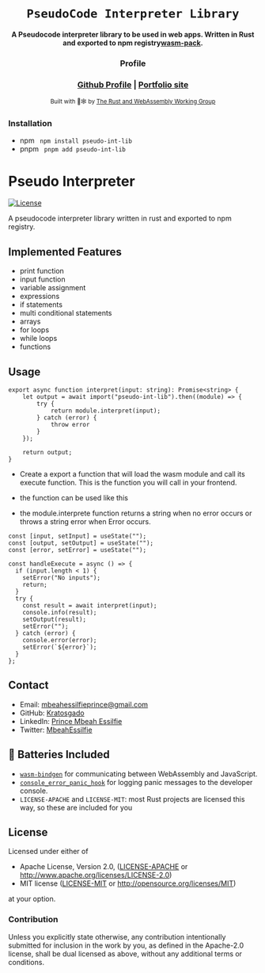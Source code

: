 <div align="center">

  <h1><code>PseudoCode Interpreter Library</code></h1>

<strong>A Pseudocode interpreter library to be used in web apps. Written in Rust and exported to npm registry<a href="https://github.com/rustwasm/wasm-pack">wasm-pack</a>.</strong>

  <h3>Profile<h3>
  <h3>
    <a href="https://github.com/Kratosgado">Github Profile</a>
    <span> | </span>
    <a href="https://Kratosgado.github.io">Portfolio site</a>
  </h3>

<sub>Built with 🦀🕸 by <a href="https://rustwasm.github.io/">The Rust and WebAssembly Working Group</a></sub>

</div>
<div>
  <h3>Installation</h3>
  <ul>
    <li> npm <code> npm install pseudo-int-lib</code>
    <li> pnpm <code> pnpm add pseudo-int-lib</code>
  </ul>
</div>

# Pseudo Interpreter

[![License](https://img.shields.io/badge/license-MIT-blue.svg)](LICENSE)

A pseudocode interpreter library written in rust and exported to npm registry.

## Implemented Features

- print function
- input function
- variable assignment
- expressions
- if statements
- multi conditional statements
- arrays
- for loops
- while loops
- functions

## Usage
```
export async function interpret(input: string): Promise<string> {
    let output = await import("pseudo-int-lib").then((module) => {
        try {
            return module.interpret(input);
        } catch (error) {
            throw error
        }
    });

    return output;
}
```
- Create a export a function that will load the wasm module and call its execute function. This is the function you will call in your frontend.

- the function can be used like this
- the module.interprete function returns a string when no error occurs or throws a string error when Error occurs.

```
const [input, setInput] = useState("");
const [output, setOutput] = useState("");
const [error, setError] = useState("");

const handleExecute = async () => {
  if (input.length < 1) {
    setError("No inputs");
    return;
  }
  try {
    const result = await interpret(input);
    console.info(result);
    setOutput(result);
    setError("");
  } catch (error) {
    console.error(error);
    setError(`${error}`);
  }
};

```

## Contact

- Email: [mbeahessilfieprince@gmail.com](mailto:mbeahessilfieprince@gmail.com)
- GitHub: [Kratosgado](https://github.com/Kratosgado)
- LinkedIn: [Prince Mbeah Essilfie](https://www.linkedin.com/in/prince-mbeah-essilfie-6bb0b5231)
- Twitter: [MbeahEssilfie](https://twitter.com/MbeahEssilfie)

## 🔋 Batteries Included

- [`wasm-bindgen`](https://github.com/rustwasm/wasm-bindgen) for communicating
  between WebAssembly and JavaScript.
- [`console_error_panic_hook`](https://github.com/rustwasm/console_error_panic_hook)
  for logging panic messages to the developer console.
- `LICENSE-APACHE` and `LICENSE-MIT`: most Rust projects are licensed this way, so these are included for you

## License

Licensed under either of

- Apache License, Version 2.0, ([LICENSE-APACHE](LICENSE-APACHE) or http://www.apache.org/licenses/LICENSE-2.0)
- MIT license ([LICENSE-MIT](LICENSE-MIT) or http://opensource.org/licenses/MIT)

at your option.

### Contribution

Unless you explicitly state otherwise, any contribution intentionally
submitted for inclusion in the work by you, as defined in the Apache-2.0
license, shall be dual licensed as above, without any additional terms or
conditions.

